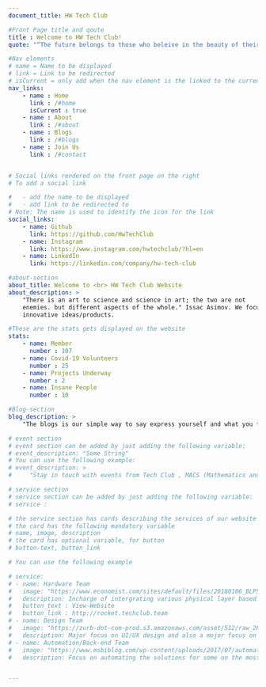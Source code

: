 ```yaml
---
document_title: HW Tech Club

#Front Page title and qoute
title : Welcome to HW Tech Club!
quote: "“The future belongs to those who beleive in the beauty of their dreams”"

#Nav elements
# name = Name to be displayed
# link = Link to be redirected
# isCurrent = only add when the nav element is the linked to the current page
nav_links:
    - name : Home
      link : /#home
      isCurrent : true
    - name : About
      link : /#about
    - name : Blogs
      link : /#blogs
    - name : Join Us
      link : /#contact


# Social links rendered on the front page on the right
# To add a social link

#   - add the name to be displayed
#   - add link to be redirected to
# Note: The name is used to identify the icon for the link
social_links:
    - name: Github
      link: https://github.com/HwTechClub
    - name: Instagram
      link: https://www.instagram.com/hwtechclub/?hl=en
    - name: LinkedIn
      link: https://linkedin.com/company/hw-tech-club

#about-section
about_title: Welcome to <br> HW Tech Club Website
about_description: >
    "There is an art to science and science in art; the two are not
    enemies. but different aspects of the whole." Issac Asimov. We focus on creating
    innovative ideas/products.

#These are the stats gets displayed on the website
stats:
    - name: Member
      number : 107
    - name: Covid-19 Volunteers
      number : 25
    - name: Projects Underway
      number : 2
    - name: Insane People
      number : 10

#Blog-section
blog_description: >
    "The blogs is our simple way to say express yourself and what you feel about a certain concept."

# event section
# event section can be added by just adding the following variable:
# event_description: "Some String"
# You can use the following example:
# event_description: >
#     "Stay in touch with events from Tech Club , MACS (Mathematics and Computer Sciences)"

# service section
# service section can be added by just adding the following variable:
# service :

# the service section has cards describing the services of our website
# the card has the following mandatory variable
# name, image, description
# the card has optional variable, for button
# button-text, button_link

# You can use the following example

# service:
# - name: Hardware Team
#   image: "https://www.economist.com/sites/default/files/20180106_BLP512.jpg"
#   description: Incharge of intergrating various physical layer based on project requirements.
#   button_text : View-Website
#   button_link : http://rocket.techclub.team
# - name: Design Team
#   image: "https://zurb-dot-com-prod.s3.amazonaws.com/asset/512/raw_2F4829de3f-bb72-43e8-ab45-f073446ee76b_2Fimage00.png"
#   description: Major focus on UI/UX design and also a mojor focus on industrial design
# - name: Automation/Back-end Team
#   image: "https://www.msbiblog.com/wp-content/uploads/2017/07/automation-diagram.png"
#   description: Focus on automating the solutions for some on the most important problems.


---
```


